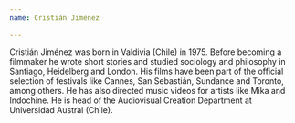 ```yaml
---
name: Cristián Jiménez

---
```

Cristián Jiménez was born in Valdivia (Chile) in 1975. Before becoming a filmmaker he wrote short stories and studied sociology and philosophy in Santiago, Heidelberg and London. His films have been part of the official selection of festivals like Cannes, San Sebastián, Sundance and Toronto, among others. He has also directed music videos for artists like Mika and Indochine. He is head of the Audiovisual Creation Department at Universidad Austral (Chile).